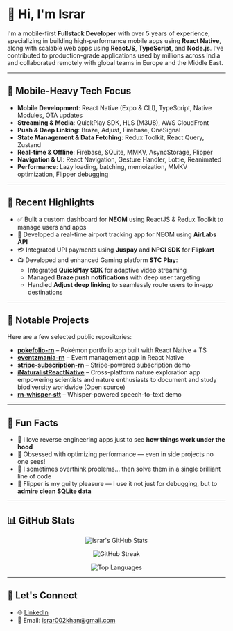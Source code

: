 # 👋 Hi, I'm Israr

I'm a mobile-first **Fullstack Developer** with over 5 years of experience, specializing in building high-performance mobile apps using **React Native**, along with scalable web apps using **ReactJS**, **TypeScript**, and **Node.js**. I’ve contributed to production-grade applications used by millions across India and collaborated remotely with global teams in Europe and the Middle East.

---

## 📱 Mobile-Heavy Tech Focus

- **Mobile Development**: React Native (Expo & CLI), TypeScript, Native Modules, OTA updates  
- **Streaming & Media**: QuickPlay SDK, HLS (M3U8), AWS CloudFront  
- **Push & Deep Linking**: Braze, Adjust, Firebase, OneSignal  
- **State Management & Data Fetching**: Redux Toolkit, React Query, Zustand  
- **Real-time & Offline**: Firebase, SQLite, MMKV, AsyncStorage, Flipper  
- **Navigation & UI**: React Navigation, Gesture Handler, Lottie, Reanimated  
- **Performance**: Lazy loading, batching, memoization, MMKV optimization, Flipper debugging

---

## 🧠 Recent Highlights

- ✅ Built a custom dashboard for **NEOM** using ReactJS & Redux Toolkit to manage users and apps  
- 📲 Developed a real-time airport tracking app for NEOM using **AirLabs API**  
- 💳 Integrated UPI payments using **Juspay** and **NPCI SDK** for **Flipkart** 
- 📺 Developed and enhanced Gaming platform **STC Play**:
  - Integrated **QuickPlay SDK** for adaptive video streaming  
  - Managed **Braze push notifications** with deep user targeting  
  - Handled **Adjust deep linking** to seamlessly route users to in-app destinations

---

## 🚀 Notable Projects

Here are a few selected public repositories:

- [**pokefolio-rn**](https://github.com/israr002/pokefolio-rn) – Pokémon portfolio app built with React Native + TS  
- [**eventzmania-rn**](https://github.com/israr002/eventzmania-rn) – Event management app in React Native  
- [**stripe-subscription-rn**](https://github.com/israr002/stripe-subscription-rn) – Stripe-powered subscription demo  
- [**iNaturalistReactNative**](https://github.com/israr002/iNaturalistReactNative) – Cross-platform nature exploration app empowering scientists and nature enthusiasts to document and 
  study biodiversity worldwide  (Open source)  
- [**rn-whisper-stt**](https://github.com/israr002/rn-whisper-stt) – Whisper-powered speech-to-text demo  


---

## 🌟 Fun Facts

- 🧩 I love reverse engineering apps just to see **how things work under the hood**  
- 🔌 Obsessed with optimizing performance — even in side projects no one sees!  
- 🎯 I sometimes overthink problems... then solve them in a single brilliant line of code  
- 💬 Flipper is my guilty pleasure — I use it not just for debugging, but to **admire clean SQLite data**  

---

## 📊 GitHub Stats

<p align="center">
  <img src="https://github-readme-stats.vercel.app/api?username=israr002&show_icons=true&theme=tokyonight" alt="Israr's GitHub Stats" />
</p>

<p align="center">
  <img src="https://github-readme-streak-stats.herokuapp.com?user=israr002&theme=tokyonight&hide_border=false" alt="GitHub Streak" />
</p>

<p align="center">
  <img src="https://github-readme-stats.vercel.app/api/top-langs/?username=israr002&layout=compact&theme=tokyonight" alt="Top Languages" />
</p>

---

## 🔗 Let's Connect

- 🌐 [LinkedIn](https://www.linkedin.com/in/israr-khan-bb1b3217b/)  
- 📧 Email: israr002khan@gmail.com  




